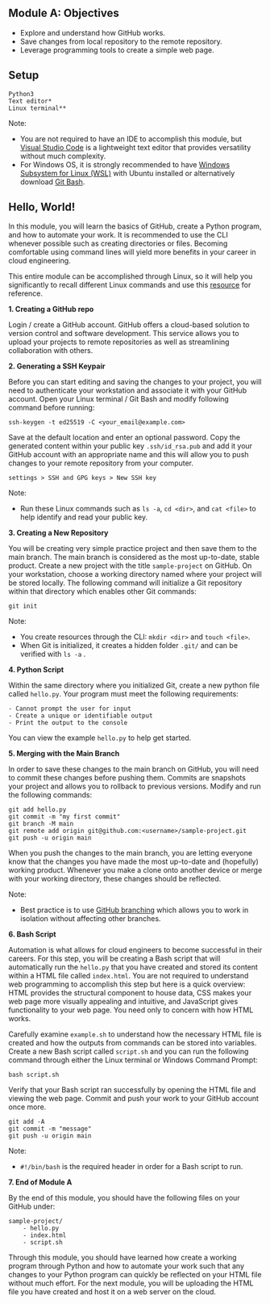 ## Module A: Objectives

- Explore and understand how GitHub works.
- Save changes from local repository to the remote repository.
- Leverage programming tools to create a simple web page.

## Setup

```
Python3
Text editor*
Linux terminal**
```

Note: 
- You are not required to have an IDE to accomplish this module, but [Visual Studio Code](https://code.visualstudio.com/) is a lightweight text editor that provides versatility without much complexity. 
- For Windows OS, it is strongly recommended to have [Windows Subsystem for Linux (WSL)](https://docs.microsoft.com/en-us/windows/wsl/install) with Ubuntu installed or alternatively download [Git Bash](https://git-scm.com/).

## Hello, World!

In this module, you will learn the basics of GitHub, create a Python program, and how to automate your work. It is recommended to use the CLI whenever possible such as creating directories or files. Becoming comfortable using command lines will yield more benefits in your career in cloud engineering.

This entire module can be accomplished through Linux, so it will help you significantly to recall different Linux commands and use this [resource](https://learnxinyminutes.com/docs/bash/) for reference.

**1. Creating a GitHub repo**

Login / create a GitHub account. GitHub offers a cloud-based solution to version control and software development. This service allows you to upload your projects to remote repositories as well as streamlining collaboration with others.

**2. Generating a SSH Keypair**

Before you can start editing and saving the changes to your project, you will need to authenticate your workstation and associate it with your GitHub account. Open your Linux terminal / Git Bash and modify following command before running:
```
ssh-keygen -t ed25519 -C <your_email@example.com>
```
Save at the default location and enter an optional password. Copy the generated content within your public key ```.ssh/id_rsa.pub``` and add it your GitHub account with an appropriate name and this will allow you to push changes to your remote repository from your computer.
```
settings > SSH and GPG keys > New SSH key
```

Note:
- Run these Linux commands such as ```ls -a```, ```cd <dir>```, and ```cat <file>``` to help identify and read your public key.

**3. Creating a New Repository**

You will be creating very simple practice project and then save them to the main branch. The main branch is considered as the most up-to-date, stable product. Create a new project with the title ```sample-project``` on GitHub. On your workstation, choose a working directory named where your project will be stored locally. The following command will initialize a Git repository within that directory which enables other Git commands:
```
git init
```

Note:
- You create resources through the CLI: ```mkdir <dir>``` and ```touch <file>```.
- When Git is initialized, it creates a hidden folder ```.git/``` and can be verified with ```ls -a``` .

**4. Python Script**

Within the same directory where you initialized Git, create a new python file called ```hello.py```. Your program must meet the following requirements:
```
- Cannot prompt the user for input
- Create a unique or identifiable output
- Print the output to the console
```
You can view the example ```hello.py``` to help get started.

**5. Merging with the Main Branch**

In order to save these changes to the main branch on GitHub, you will need to commit these changes before pushing them. Commits are snapshots your project and allows you to rollback to previous versions. Modify and run the following commands:
```
git add hello.py
git commit -m "my first commit"
git branch -M main
git remote add origin git@github.com:<username>/sample-project.git
git push -u origin main
```
When you push the changes to the main branch, you are letting everyone know that the changes you have made the most up-to-date and (hopefully) working product. Whenever you make a clone onto another device or merge with your working directory, these changes should be reflected.

Note: 
- Best practice is to use [GitHub branching](https://docs.github.com/en/pull-requests/collaborating-with-pull-requests/proposing-changes-to-your-work-with-pull-requests/about-branches) which allows you to work in isolation without affecting other branches.

**6. Bash Script**

Automation is what allows for cloud engineers to become successful in their careers. For this step, you will be creating a Bash script that will automatically run the ```hello.py``` that you have created and stored its content within a HTML file called ```index.html```. You are not required to understand web programming to accomplish this step but here is a quick overview: HTML provides the structural component to house data, CSS makes your web page more visually appealing and intuitive, and JavaScript gives functionality to your web page. You need only to concern with how HTML works.

Carefully examine ```example.sh``` to understand how the necessary HTML file is created and how the outputs from commands can be stored into variables. Create a new Bash script called ```script.sh``` and you can run the following command through either the Linux terminal or Windows Command Prompt:
```
bash script.sh
```

Verify that your Bash script ran successfully by opening the HTML file and viewing the web page. Commit and push your work to your GitHub account once more.
```
git add -A
git commit -m "message"
git push -u origin main
```

Note: 
- ```#!/bin/bash``` is the required header in order for a Bash script to run.

**7. End of Module A**

By the end of this module, you should have the following files on your GitHub under:
```
sample-project/
    - hello.py
    - index.html
    - script.sh
```
Through this module, you should have learned how create a working program through Python and how to automate your work such that any changes to your Python program can quickly be reflected on your HTML file without much effort. For the next module, you will be uploading the HTML file you have created and host it on a web server on the cloud.
